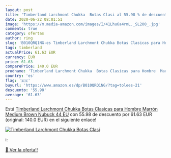 ```yaml
---
layout: post
title: 'Timberland Larchmont Chukka  Botas Clasi al 55.98 % de descuento'
date: 2020-06-22 08:01:51
image: 'https://m.media-amazon.com/images/I/41Lhu6a4rmL._SL200_.jpg'
comments: true
category: ofertas
author: ring
slug: 'B010QRQ1NG-es Timberland Larchmont Chukka Botas Clasicas para Hombre...'
tags: timberland
actualPrice: 61.63 EUR
currency: EUR
price: 61.63
comparePrice: 140.0 EUR
prodname: 'Timberland Larchmont Chukka  Botas Clasicas para Hombre  Marrón  Medium Brown Nubuck   44 EU'
country: 'es'
flag: '🇪🇸'
buyurl: 'https://www.amazon.es/dp/B010QRQ1NG/?tag=tolees-21'
descuento: '55.98'
average: '61.63'
---
```


Está [Timberland Larchmont Chukka  Botas Clasicas para Hombre  Marrón  Medium Brown Nubuck   44 EU](https://www.amazon.es/dp/B010QRQ1NG/?tag=tolees-21) con 55.98 de descuento por 61.63 EUR (original: 140.0 EUR) en el siguiente enlace!

[![Timberland Larchmont Chukka  Botas Clasi](https://m.media-amazon.com/images/I/41Lhu6a4rmL._SL200_.jpg)](https://www.amazon.es/dp/B010QRQ1NG/?tag=tolees-21)

ℹ️:


[🛒 Ver la oferta!!](https://www.amazon.es/dp/B010QRQ1NG/?tag=tolees-21)
